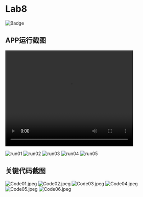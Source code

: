 # Lab8

![Badge](Badge.jpeg)

## APP运行截图

<video width="400" height="300" controls autoplay>
  <source src="Video.mp4" type="video/mp4">
  您的浏览器不支持 video 标签。
</video>

![run01](run01.jpg)
![run02](run02.jpg)
![run03](run03.jpg)
![run04](run04.jpg)
![run05](run05.jpg)

## 关键代码截图
![Code01.jpeg](Code01.jpeg)
![Code02.jpeg](Code02.jpeg)
![Code03.jpeg](Code03.jpeg)
![Code04.jpeg](Code04.jpeg)
![Code05.jpeg](Code05.jpeg)
![Code06.jpeg](Code06.jpeg)
